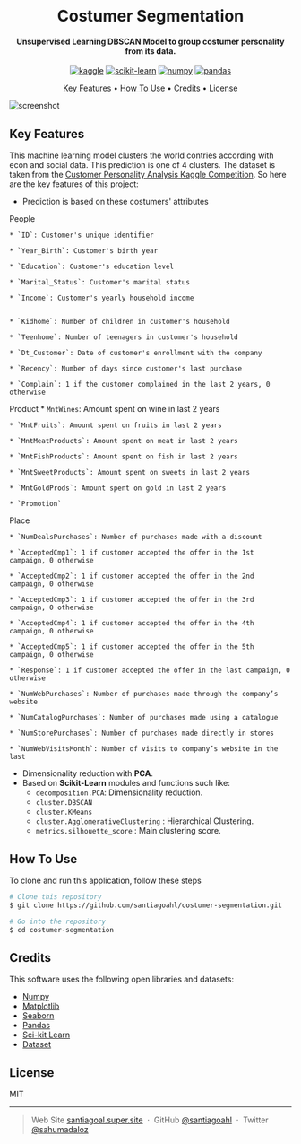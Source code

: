 <h1 align="center">
  <br>

  <br>
  Costumer Segmentation
  <br>
</h1>

<h4 align="center">Unsupervised Learning DBSCAN Model to group costumer personality from its data. 
</h4>

<p align="center">
  <a href='https://www.kaggle.com/' target="_blank"><img alt='kaggle' src='https://img.shields.io/badge/Kaggle-100000?style=for-the-badge&logo=kaggle&logoColor=37BAE8&labelColor=BEFDFF&color=37BAE8'/></a> <a href='https://github.com/shivamkapasia0' target="_blank"><img alt='scikit-learn' src='https://img.shields.io/badge/scikit-learn-100000?style=for-the-badge&logo=scikit-learn&logoColor=FFFFFF&labelColor=FF6A00&color=1882EA'/></a> <a href='https://numpy.org/' target="_blank"><img alt='numpy' src='https://img.shields.io/badge/Numpy-100000?style=for-the-badge&logo=numpy&logoColor=0250BD&labelColor=8BBFEA&color=B1DCFF'/></a>  <a href='https://pandas.pydata.org/' target="_blank"><img alt='pandas' src='https://img.shields.io/badge/pandas-100000?style=for-the-badge&logo=pandas&logoColor=2D0090&labelColor=9D7BEA&color=D2C0FA'/></a>
</p>

<p align="center">
  <a href="#key-features">Key Features</a> •
  <a href="#how-to-use">How To Use</a> •
  <a href="#credits">Credits</a> •
  <a href="#license">License</a> 
</p>

![screenshot](https://img.freepik.com/premium-vector/customer-segmentation-target-audience-analysis-vector-isometric-illustration-audience-segmentation-i_103044-1952.jpg?w=2000)

## Key Features

This machine learning model clusters the world contries according with econ and social data. This prediction is one of 4 clusters. The dataset is taken from the [Customer Personality Analysis Kaggle Competition](https://www.kaggle.com/datasets/imakash3011/customer-personality-analysis). So here are the key features of this project:

* Prediction is based on these costumers' attributes


People

	* `ID`: Customer's unique identifier
	
	* `Year_Birth`: Customer's birth year
	
	* `Education`: Customer's education level
	
	* `Marital_Status`: Customer's marital status
	
	* `Income`: Customer's yearly household income
	
	
	* `Kidhome`: Number of children in customer's household
	
	* `Teenhome`: Number of teenagers in customer's household
	
	* `Dt_Customer`: Date of customer's enrollment with the company
	
	* `Recency`: Number of days since customer's last purchase
	
	* `Complain`: 1 if the customer complained in the last 2 years, 0 otherwise

Product
	* `MntWines`: Amount spent on wine in last 2 years
	
	* `MntFruits`: Amount spent on fruits in last 2 years
	
	* `MntMeatProducts`: Amount spent on meat in last 2 years
	
	* `MntFishProducts`: Amount spent on fish in last 2 years
	
	* `MntSweetProducts`: Amount spent on sweets in last 2 years
	
	* `MntGoldProds`: Amount spent on gold in last 2 years
	
	* `Promotion`
	
Place

	* `NumDealsPurchases`: Number of purchases made with a discount
	
	* `AcceptedCmp1`: 1 if customer accepted the offer in the 1st campaign, 0 otherwise
	
	* `AcceptedCmp2`: 1 if customer accepted the offer in the 2nd campaign, 0 otherwise
	
	* `AcceptedCmp3`: 1 if customer accepted the offer in the 3rd campaign, 0 otherwise
	
	* `AcceptedCmp4`: 1 if customer accepted the offer in the 4th campaign, 0 otherwise
	
	* `AcceptedCmp5`: 1 if customer accepted the offer in the 5th campaign, 0 otherwise
	
	* `Response`: 1 if customer accepted the offer in the last campaign, 0 otherwise

	* `NumWebPurchases`: Number of purchases made through the company’s website
	
	* `NumCatalogPurchases`: Number of purchases made using a catalogue
	
	* `NumStorePurchases`: Number of purchases made directly in stores
	
	* `NumWebVisitsMonth`: Number of visits to company’s website in the last 

* Dimensionality reduction with **PCA**.
* Based on **Scikit-Learn** modules and functions such like:
  - `decomposition.PCA`: Dimensionality reduction.
  -  `cluster.DBSCAN` 
  -  `cluster.KMeans` 
  -  `cluster.AgglomerativeClustering` :   Hierarchical Clustering.
  - `metrics.silhouette_score` :   Main clustering score.

## How To Use

To clone and run this application, follow these steps

```bash
# Clone this repository
$ git clone https://github.com/santiagoahl/costumer-segmentation.git

# Go into the repository
$ cd costumer-segmentation

```

## Credits
This software uses the following open libraries and datasets:


- [Numpy](http://electron.atom.io/)
- [Matplotlib](https://nodejs.org/)
- [Seaborn](https://github.com/chjj/marked)
- [Pandas](http://showdownjs.github.io/showdown/)
- [Sci-kit Learn](http://codemirror.net/)
- [Dataset](https://www.kaggle.com/datasets/rohan0301/unsupervised-learning-on-country-data?resource=download)


## License

MIT

---

> Web Site [santiagoal.super.site](https://santiagoal.super.site/) &nbsp;&middot;&nbsp;
> GitHub [@santiagoahl](https://github.com/santiagoahl) &nbsp;&middot;&nbsp;
> Twitter [@sahumadaloz](https://twitter.com/sahumadaloz)

